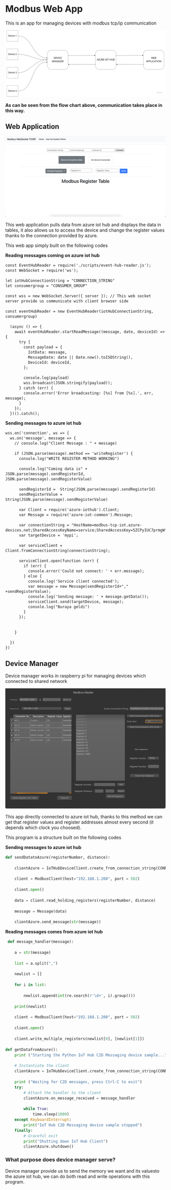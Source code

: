 # Modbus Web App

This is an app for managing devices with modbus tcp/ip communication

![Flowchart](flowchart.jpg)

**As can be seen from the flow chart above, communication takes place in this way.**

## Web Application

![Modbus Web App](modbuswebapp.png)

This web application pulls data from azure iot hub and displays the data in tables, it also allows us to access the device and change the register values thanks to the connection provided by azure. 

This web app simply built on the following codes

**Reading messages coming on azure iot hub**
```node
const EventHubReader = require('./scripts/event-hub-reader.js');
const WebSocket = require('ws');

let iotHubConnectionString = "CONNECTION_STRING"
let consumergroup = "CONSUMER_GROUP"

const wss = new WebSocket.Server({ server }); // This web socket server provide us communicate with client browser side

const eventHubReader = new EventHubReader(iotHubConnectionString, consumergroup)

  (async () => {
    await eventHubReader.startReadMessage((message, date, deviceId) => {
      try {
        const payload = {
          IotData: message,
          MessageDate: date || Date.now().toISOString(),
          DeviceId: deviceId,
        };
  
        console.log(payload)
        wss.broadcast(JSON.stringify(payload));
      } catch (err) {
        console.error('Error broadcasting: [%s] from [%s].', err, message);
      }
    });
  })().catch();

```
**Sending messages to azure iot hub**

```node
wss.on('connection', ws => {
  ws.on('message', message => {
    // console.log("Client Message : " + message)

    if (JSON.parse(message).method == 'writeRegister') {
      console.log("WRITE REGISTER METHOD WORKING")

      console.log("Coming data is" + JSON.parse(message).sendRegisterId, JSON.parse(message).sendRegisterValue)

      sendRegisterId =  String(JSON.parse(message).sendRegisterId)
      sendRegisterValue = String(JSON.parse(message).sendRegisterValue)

      var Client = require('azure-iothub').Client;
      var Message = require('azure-iot-common').Message;

      var connectionString = "HostName=modbus-tcp-iot.azure-devices.net;SharedAccessKeyName=service;SharedAccessKey=5ZCPyIUC7prmgWfQueBajDqSGtMUe6YZvwiiwYovB3A=";
      var targetDevice = 'mypi';

      var serviceClient = Client.fromConnectionString(connectionString);

      serviceClient.open(function (err) {
        if (err) {
          console.error('Could not connect: ' + err.message);
        } else {
          console.log('Service client connected');
          var message = new Message(sendRegisterId+"," +sendRegisterValue);
          console.log('Sending message: ' + message.getData());
          serviceClient.send(targetDevice, message);
          console.log("Buraya geldi")
        }
      });


    }

  })
})
```

## Device Manager

Device manager works in raspberry pi for managing devices which connected to shared network

![Device Manager](devicemanager.png)

This app directly connected to azure iot hub, thanks to this method we can get that register values and register addresses almost every second (it depends which clock you choosed). 

This program is a structure built on the following codes

**Sending messages to azure iot hub**
```python
def sendDatatoAzure(registerNumber, distance):

    clientAzure = IoTHubDeviceClient.create_from_connection_string(CONNECTION_STRING)

    client = ModbusClient(host="192.168.1.200", port = 502)

    client.open()

    data = client.read_holding_registers(registerNumber, distance)

    message = Message(data)

    clientAzure.send_message(str(message))
```
**Reading messages comes from azure iot hub**
```python
 def message_handler(message):

    a = str(message)

    list = a.split(",")

    newlist = []

    for i in list:

        newlist.append(int(re.search(r'\d+', i).group()))
    
    print(newlist)

    client = ModbusClient(host="192.168.1.200", port = 502)

    client.open()

    client.write_multiple_registers(newlist[0], [newlist[1]])
  
def getDatafromAzure():
    print ("Starting the Python IoT Hub C2D Messaging device sample...")

    # Instantiate the client
    clientAzure = IoTHubDeviceClient.create_from_connection_string(CONNECTION_STRING)

    print ("Waiting for C2D messages, press Ctrl-C to exit")
    try:
        # Attach the handler to the client
        clientAzure.on_message_received = message_handler

        while True:
            time.sleep(1000)
    except KeyboardInterrupt:
        print("IoT Hub C2D Messaging device sample stopped")
    finally:
        # Graceful exit
        print("Shutting down IoT Hub Client")
        clientAzure.shutdown()
 ```

### What purpose does device manager serve?
Device manager provide us to send the memory we want and its values ​​to the azure iot hub, we can do both read and write operations with this program. 

